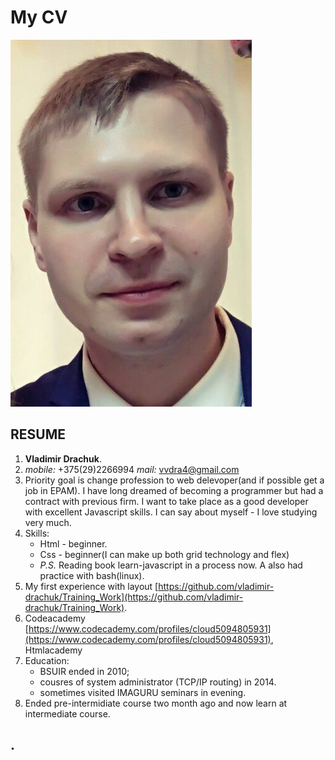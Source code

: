 # My CV

![Photo](/images/myphoto.jpg)


## RESUME

1. **Vladimir Drachuk**.
2. *mobile:* +375(29)2266994 *mail:* vvdra4@gmail.com
3. Priority goal is change profession to web delevoper(and 
   if possible get a job in EPAM). I have long dreamed of becoming a programmer but had a contract with previous firm. I want to take place as a good developer with excellent Javascript skills. 
   I can say about myself - I love studying very much.
4. Skills: 
    * Html - beginner.
    * Css - beginner(I can make up both grid technology and flex)
    * *P.S.* Reading book learn-javascript in a process now. A also had practice with bash(linux).
5. My first experience with layout [https://github.com/vladimir-drachuk/Training_Work](https://github.com/vladimir-drachuk/Training_Work).
6. Codeacademy [https://www.codecademy.com/profiles/cloud5094805931](https://www.codecademy.com/profiles/cloud5094805931), Htmlacademy
7. Education:
    * BSUIR ended in 2010;
    * cousres of system administrator (TCP/IP routing) in 2014.
    * sometimes visited IMAGURU seminars in evening.
8. Ended pre-intermidiate course two month ago and now learn at intermediate course.
 
## .  
